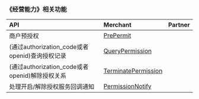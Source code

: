 ### 《经营能力》相关功能

|API|Merchant|Partner|
|:------|:--------|:-------|
|商户预授权|[PrePermit]()||
|(通过authorization_code或者openid)查询授权记录|[QueryPermission]()||
|(通过authorization_code或者openid)解除授权关系|[TerminatePermission]()||
|处理开启/解除授权服务回调通知|[PermissionNotify]()||